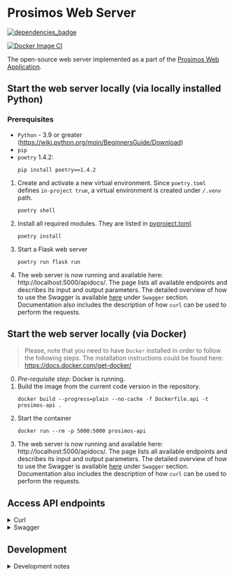 # Prosimos Web Server

[![dependencies_badge](https://github.com/AutomatedProcessImprovement/prosimos-microservice/actions/workflows/deps-python-app.yml/badge.svg)](https://github.com/AutomatedProcessImprovement/prosimos-microservice/actions/workflows/deps-python-app.yml)

[![Docker Image CI](https://github.com/AutomatedProcessImprovement/prosimos-microservice/actions/workflows/docker-image.yml/badge.svg)](https://github.com/AutomatedProcessImprovement/prosimos-microservice/actions/workflows/docker-image.yml)

The open-source web server implemented as a part of the [Prosimos Web Application](https://github.com/AutomatedProcessImprovement/prosimos-docker).

## Start the web server locally (via locally installed Python)

### Prerequisites

- `Python` - 3.9 or greater (https://wiki.python.org/moin/BeginnersGuide/Download)
- `pip`
- `poetry` 1.4.2:
    ```
    pip install poetry==1.4.2
    ```

1) Create and activate a new virtual environment. Since `poetry.toml` defines `in-project true`, a virtual environment is created under `/.venv` path.
    ```
    poetry shell
    ```

2) Install all required modules. They are listed in [pyproject.toml](https://github.com/AutomatedProcessImprovement/prosimos-microservice/blob/main/pyproject.toml). 
    ```
    poetry install
    ```

3) Start a Flask web server
    ```
    poetry run flask run
    ```

4) The web server is now running and available here: http://localhost:5000/apidocs/. The page lists all available endpoints and describes its input and output parameters. The detailed overview of how to use the Swagger is available [here](#access-api-endpoints) under `Swagger` section. Documentation also includes the description of how `curl` can be used to perform the requests.


## Start the web server locally (via Docker)
> Please, note that you need to have `Docker` installed in order to follow the following steps. The installation instructions could be found here: https://docs.docker.com/get-docker/

0) *Pre-requisite step*: Docker is running.
1) Build the image from the current code version in the repository. 
    ```
    docker build --progress=plain --no-cache -f Dockerfile.api -t prosimos-api .
    ```
2) Start the container
    ```
    docker run --rm -p 5000:5000 prosimos-api
    ```
3) The web server is now running and available here: http://localhost:5000/apidocs/. The page lists all available endpoints and describes its input and output parameters. The detailed overview of how to use the Swagger is available [here](#access-api-endpoints) under `Swagger` section. Documentation also includes the description of how `curl` can be used to perform the requests.

## Access API endpoints 

<details>
    <summary>Curl</summary>

1. Discover simulation parameters based on logs. 
```
curl \
    -X POST "http://localhost:5000/api/discovery" \
    -H "accept: application/json" \
    -H "Content-Type: multipart/form-data" \
    -F "bpmnFile=@purchasing_example.bpmn" \
    -F "logsFile=@PurchasingExample.xes"
```
where `@purchasing_example.bpmn` and `@PurchasingExample.xes` should be replaced with the full path to the file on your computer, for example, `@"/Users/iryna/Documents/proposed.json"`

2. Perform the simulation
```
curl \
    -X POST "http://localhost:5000/api/simulate" \
    -H "accept: application/json" \
    -H "Content-Type: multipart/form-data" \
    -F "startDate=2022-05-03T12:05:19.1919+03:00" \
    -F "numProcesses=1" \
    -F "modelFile=@purchasing_example.bpmn" \
    -F "simScenarioFile=@discovery_results_mos9tbez.json;type=application/json"
```
where `@purchasing_example.bpmn` and `@discovery_results_mos9tbez.json` should be replaced with the full path to the file on your computer.

3. Get files generated together with the simulation (logs and statistics). 
```
curl \
    -X GET "http://localhost:5000/api/simulationFile?fileName=stats_kjv4fq1r.csv" \
    -H "accept: application/json"
```
where `stats_kjv4fq1r.csv` should be replaced with the filename which you want to get (the filename is being returned on `/api/simulate` call).

</details>

<details>
    <summary>Swagger</summary>

To access Swagger and perform API calls directly from the web browser, you can access <http://localhost:5000/apidocs/>

![swagger-ui](https://user-images.githubusercontent.com/14131790/168087906-19788c31-9d2d-4f30-9401-7d05ddd94f54.png)
</details>

## Development
<details><summary>Development notes</summary>

## Release the new version of the API docker image
1) Build the image from the current code version.
    ```
    docker build --progress=plain --no-cache -f Dockerfile.api -t prosimos-api .
    ```

2) Get the image id of the created image in step 1
    ```
    docker images prosimos-api
    ```

3) Tag the image specifying the version we will be releasing, e.g. `0.1.2`
    ```
    docker tag 39a635198e63 irynahalenok/prosimos-api:0.1.2
    ```

4) Push the created version to the Docker hub
    ```
    docker push irynahalenok/prosimos-api:0.1.2
    ```

5) Tag the created version in git
    ```
    git tag v0.1.2 <SHA>
    ```
    where `<SHA>` should be changed to the SHA of the last commit in the release.

6) Push the created tag
    ```
    git push origin v0.1.2
    ```
</summary>
